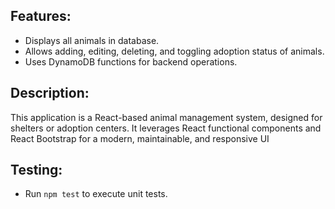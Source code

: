 ## Features:
  - Displays all animals in database.
  - Allows adding, editing, deleting, and toggling adoption status of animals.
  - Uses DynamoDB functions for backend operations.

## Description:
This application is a React-based animal management system, designed for shelters or adoption centers. It leverages React functional components and React Bootstrap for a modern, maintainable, and responsive UI
   
## Testing:
- Run `npm test` to execute unit tests.
